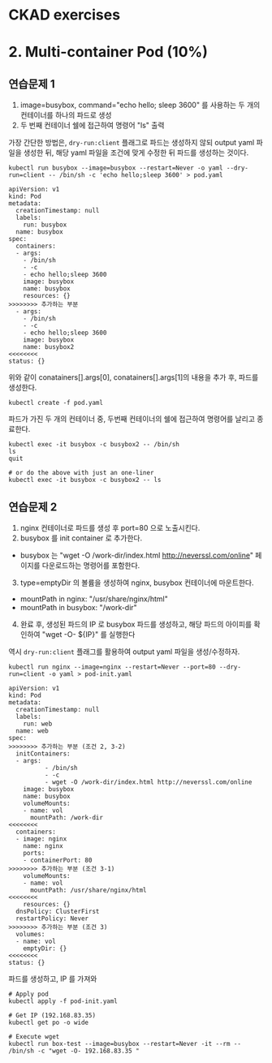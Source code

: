 # CKAD exercises

# 2. Multi-container Pod (10%)

## 연습문제 1

1. image=busybox, command="echo hello; sleep 3600" 를 사용하는 두 개의 컨테이너를 하나의 파드로 생성
2. 두 번째 컨테이너 쉘에 접근하여 명령어 "ls" 출력

가장 간단한 방법은, `dry-run:client` 플래그로 파드는 생성하지 않되 output yaml 파일을 생성한 뒤, 해당 yaml 파일을 조건에 맞게 수정한 뒤 파드를 생성하는 것이다.

```
kubectl run busybox --image=busybox --restart=Never -o yaml --dry-run=client -- /bin/sh -c 'echo hello;sleep 3600' > pod.yaml
```

```
apiVersion: v1
kind: Pod
metadata:
  creationTimestamp: null
  labels:
    run: busybox
  name: busybox
spec:
  containers:
  - args:
    - /bin/sh
    - -c
    - echo hello;sleep 3600
    image: busybox
    name: busybox
    resources: {}
>>>>>>>> 추가하는 부분
  - args:
    - /bin/sh
    - -c
    - echo hello;sleep 3600
    image: busybox
    name: busybox2
<<<<<<<<
status: {}
```

위와 같이 conatainers[].args[0], conatainers[].args[1]의 내용을 추가 후, 파드를 생성한다.

```
kubectl create -f pod.yaml
```

파드가 가진 두 개의 컨테이너 중, 두번째 컨테이너의 쉘에 접근하여 명령어를 날리고 종료한다.

```
kubectl exec -it busybox -c busybox2 -- /bin/sh
ls
quit

# or do the above with just an one-liner
kubectl exec -it busybox -c busybox2 -- ls
```

## 연습문제 2

1. nginx 컨테이너로 파드를 생성 후 port=80 으로 노출시킨다.
2. busybox 를 init container 로 추가한다.

- busybox 는 "wget -O /work-dir/index.html http://neverssl.com/online" 페이지를 다운로드하는 명령어를 포함한다.

3. type=emptyDir 의 볼륨을 생성하여 nginx, busybox 컨테이너에 마운트한다.

- mountPath in nginx: "/usr/share/nginx/html"
- mountPath in busybox: "/work-dir"

4. 완료 후, 생성된 파드의 IP 로 busybox 파드를 생성하고, 해당 파드의 아이피를 확인하여 "wget -O- ${IP}" 를 실행한다

역시 `dry-run:client` 플래그를 활용하여 output yaml 파일을 생성/수정하자.

```
kubectl run nginx --image=nginx --restart=Never --port=80 --dry-run=client -o yaml > pod-init.yaml
```

```
apiVersion: v1
kind: Pod
metadata:
  creationTimestamp: null
  labels:
    run: web
  name: web
spec:
>>>>>>>> 추가하는 부분 (조건 2, 3-2)
  initContainers:
  - args:
          - /bin/sh
          - -c
          - wget -O /work-dir/index.html http://neverssl.com/online
    image: busybox
    name: busybox
    volumeMounts:
    - name: vol
      mountPath: /work-dir
<<<<<<<<
  containers:
  - image: nginx
    name: nginx
    ports:
    - containerPort: 80
>>>>>>>> 추가하는 부분 (조건 3-1)
    volumeMounts:
    - name: vol
      mountPath: /usr/share/nginx/html
<<<<<<<<
    resources: {}
  dnsPolicy: ClusterFirst
  restartPolicy: Never
>>>>>>>> 추가하는 부분 (조건 3)
  volumes:
  - name: vol
    emptyDir: {}
<<<<<<<<
status: {}
```

파드를 생성하고, IP 를 가져와

```
# Apply pod
kubectl apply -f pod-init.yaml

# Get IP (192.168.83.35)
kubectl get po -o wide

# Execute wget
kubectl run box-test --image=busybox --restart=Never -it --rm -- /bin/sh -c "wget -O- 192.168.83.35 "
```
